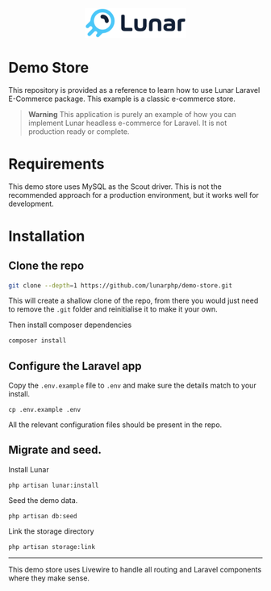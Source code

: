 <p align="center"><a href="https://lunarphp.io/" target="_blank"><img src="https://raw.githubusercontent.com/lunarphp/art/main/lunar-logo.svg" width="200" alt="Lunar"></a></p>

# Demo Store

This repository is provided as a reference to learn how to use Lunar Laravel E-Commerce package. This example is a classic e-commerce store.

> **Warning**
> This application is purely an example of how you can implement Lunar headless e-commerce for Laravel. It is not production ready or complete.

# Requirements

This demo store uses MySQL as the Scout driver. This is not the recommended approach for a production environment, but it works well for development.

# Installation

## Clone the repo

```bash
git clone --depth=1 https://github.com/lunarphp/demo-store.git
```

This will create a shallow clone of the repo, from there you would just need to remove the `.git` folder and reinitialise it to make it your own.

Then install composer dependencies

```bash
composer install
```

## Configure the Laravel app

Copy the `.env.example` file to `.env` and make sure the details match to your install.

```shell
cp .env.example .env
```

All the relevant configuration files should be present in the repo.

## Migrate and seed.

Install Lunar

```
php artisan lunar:install
```

Seed the demo data.

```
php artisan db:seed
```

Link the storage directory

```
php artisan storage:link
```

---

This demo store uses Livewire to handle all routing and Laravel components where they make sense.
